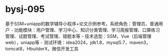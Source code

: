 # bysj-095
基于SSM+uniapp的数学辅导小程序+论文示例参考。系统角色：管理员、普通用户 - 功能模块：用户管理、学习中心、知识分类管理、学习周报管理、口算练习管理、试题管理、考试管理、错题本等 - 技术选型：SSM，Vue（后端管理web），uniapp等 - 测试环境：idea2024，jdk1.8，mysql5.7，maven3，tomcat8，HbuilderX，微信开发工具

